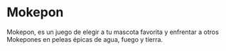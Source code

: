 # Mokepon
Mokepon, es un juego de elegir a tu mascota favorita y enfrentar a otros Mokepones en peleas épicas de agua, fuego y tierra.
